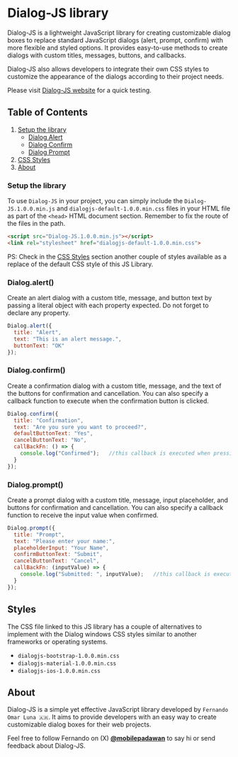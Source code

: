 # Dialog-JS library
Dialog-JS is a lightweight JavaScript library for creating customizable dialog boxes to replace standard JavaScript dialogs (alert, prompt, confirm) with more flexible and styled options. It provides easy-to-use methods to create dialogs with custom titles, messages, buttons, and callbacks.

Dialog-JS also allows developers to integrate their own CSS styles to customize the appearance of the dialogs according to their project needs.

Please visit [Dialog-JS website](https://mobilepadawan.github.io/Dialog-js/) for a quick testing.

## Table of Contents
1) [Setup the library](#setup-the-library)
    * [Dialog Alert](#dialogalert)
    * [Dialog Confirm](#dialogconfirm)
    * [Dialog Prompt](#dialogprompt)
2) [CSS Styles](#styles)
3) [About](#about)

### Setup the library
To use `Dialog-JS` in your project, you can simply include the `Dialog-JS.1.0.0.min.js` and `dialogjs-default-1.0.0.min.css` files in your HTML file as part of the `<head>` HTML document section. Remember to fix the route of the files in the path.

```HTML
<script src="Dialog-JS.1.0.0.min.js"></script>
<link rel="stylesheet" href="dialogjs-default-1.0.0.min.css">
```

PS: Check in the [CSS Styles](#styles) section another couple of styles available as a replace of the default CSS style of this JS Library.

### Dialog.alert()
Create an alert dialog with a custom title, message, and button text by passing a literal object with each property expected. Do not forget to declare any property.

```javascript
Dialog.alert({
  title: "Alert",
  text: "This is an alert message.",
  buttonText: "OK"
});
```

### Dialog.confirm()
Create a confirmation dialog with a custom title, message, and the text of the buttons for confirmation and cancellation. You can also specify a callback function to execute when the confirmation button is clicked.

```javascript
Dialog.confirm({
  title: "Confirmation",
  text: "Are you sure you want to proceed?",
  defaultButtonText: "Yes",
  cancelButtonText: "No",
  callBackFn: () => {
    console.log("Confirmed");   //this callback is executed when pressing confirmButton
  }
});
```

### Dialog.prompt()

Create a prompt dialog with a custom title, message, input placeholder, and buttons for confirmation and cancellation. You can also specify a callback function to receive the input value when confirmed.

```javascript
Dialog.prompt({
  title: "Prompt",
  text: "Please enter your name:",
  placeholderInput: "Your Name",
  confirmButtonText: "Submit",
  cancelButtonText: "Cancel",
  callBackFn: (inputValue) => {
    console.log("Submitted: ", inputValue);   //this callback is executed when pressing confirmButton
  }
});
```

## Styles
The CSS file linked to this JS library has a couple of alternatives to implement with the Dialog windows CSS styles similar to another frameworks or operating systems.
* `dialogjs-bootstrap-1.0.0.min.css`
* `dialogjs-material-1.0.0.min.css`
* `dialogjs-ios-1.0.0.min.css`

## About

Dialog-JS is a simple yet effective JavaScript library developed by `Fernando Omar Luna 🇦🇷`. It aims to provide developers with an easy way to create customizable dialog boxes for their web projects. 

Feel free to follow Fernando on (X) **[@mobilepadawan](https://www.x.com/mobilepadawan)** to say hi or send feedback about Dialog-JS.

